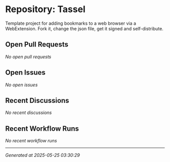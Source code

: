 # Repository: Tassel

Template project for adding bookmarks to a web browser via a WebExtension. Fork it, change the json file, get it signed and self-distribute.

## Open Pull Requests


*No open pull requests*


## Open Issues


*No open issues*


## Recent Discussions


*No recent discussions*


## Recent Workflow Runs


*No recent workflow runs*


---
*Generated at 2025-05-25 03:30:29*
